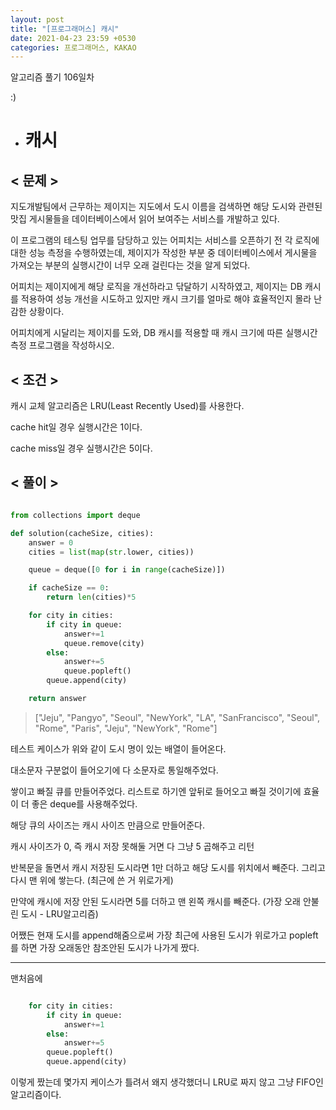 ```yaml
---
layout: post
title: "[프로그래머스] 캐시"
date: 2021-04-23 23:59 +0530
categories: 프로그래머스, KAKAO
---
```


알고리즘 풀기 106일차

:)

- # 캐시

>

## < 문제 >

지도개발팀에서 근무하는 제이지는 지도에서 도시 이름을 검색하면 해당 도시와 관련된 맛집 게시물들을 데이터베이스에서 읽어 보여주는 서비스를 개발하고 있다.

이 프로그램의 테스팅 업무를 담당하고 있는 어피치는 서비스를 오픈하기 전 각 로직에 대한 성능 측정을 수행하였는데, 제이지가 작성한 부분 중 데이터베이스에서 게시물을 가져오는 부분의 실행시간이 너무 오래 걸린다는 것을 알게 되었다.

어피치는 제이지에게 해당 로직을 개선하라고 닦달하기 시작하였고, 제이지는 DB 캐시를 적용하여 성능 개선을 시도하고 있지만 캐시 크기를 얼마로 해야 효율적인지 몰라 난감한 상황이다.

어피치에게 시달리는 제이지를 도와, DB 캐시를 적용할 때 캐시 크기에 따른 실행시간 측정 프로그램을 작성하시오.

## < 조건 >

캐시 교체 알고리즘은 LRU(Least Recently Used)를 사용한다.

cache hit일 경우 실행시간은 1이다.

cache miss일 경우 실행시간은 5이다.

## < 풀이 >

```python

from collections import deque

def solution(cacheSize, cities):
    answer = 0
    cities = list(map(str.lower, cities))

    queue = deque([0 for i in range(cacheSize)])

    if cacheSize == 0:
        return len(cities)*5

    for city in cities:
        if city in queue:
            answer+=1
            queue.remove(city)
        else:
            answer+=5
            queue.popleft()
        queue.append(city)

    return answer

```

> ["Jeju", "Pangyo", "Seoul", "NewYork", "LA", "SanFrancisco", "Seoul", "Rome", "Paris", "Jeju", "NewYork", "Rome"]

테스트 케이스가 위와 같이 도시 명이 있는 배열이 들어온다.

대소문자 구분없이 들어오기에 다 소문자로 통일해주었다.

쌓이고 빠질 큐를 만들어주었다. 리스트로 하기엔 앞뒤로 들어오고 빠질 것이기에 효율이 더 좋은 deque를 사용해주었다.

해당 큐의 사이즈는 캐시 사이즈 만큼으로 만들어준다.

캐시 사이즈가 0, 즉 캐시 저장 못해둘 거면 다 그냥 5 곱해주고 리턴

반복문을 돌면서 캐시 저장된 도시라면 1만 더하고 해당 도시를 위치에서 빼준다. 그리고 다시 맨 위에 쌓는다. (최근에 쓴 거 위로가게)

만약에 캐시에 저장 안된 도시라면 5를 더하고 맨 왼쪽 캐시를 빼준다. (가장 오래 안불린 도시 - LRU알고리즘)

어쨌든 현재 도시를 append해줌으로써 가장 최근에 사용된 도시가 위로가고 popleft를 하면 가장 오래동안 참조안된 도시가 나가게 짰다.

---

맨처음에

```python

    for city in cities:
        if city in queue:
            answer+=1
        else:
            answer+=5
        queue.popleft()
        queue.append(city)

```

이렇게 짰는데 몇가지 케이스가 틀려서 왜지 생각했더니 LRU로 짜지 않고 그냥 FIFO인 알고리즘이다.
